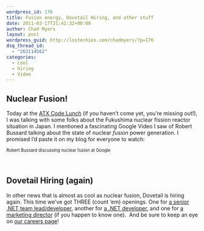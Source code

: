 ```yaml
---
wordpress_id: 176
title: Fusion energy, Dovetail Hiring, and other stuff
date: 2011-03-17T21:41:32+00:00
author: Chad Myers
layout: post
wordpress_guid: http://lostechies.com/chadmyers/?p=176
dsq_thread_id:
  - "262114562"
categories:
  - cool
  - hiring
  - Video
---
```

## Nuclear Fusion!

Today at the [ATX Code Lunch](https://groups.google.com/forum/#!forum/atx-code-lunch) (if you haven’t come yet, you’re missing out!), I was talking with some folks about the Fukushima nuclear fission reactor situation in Japan. I mentioned a fascinating Google Video I saw of Robert Bussard talking about the state of nuclear _fusion_ power generation. I promised I’d paste it on my blog for everyone to watch:

<div style="padding-bottom: 0px;margin: 0px;padding-left: 0px;padding-right: 0px;float: none;padding-top: 0px" class="wlWriterEditableSmartContent">
  <div>
  </div>
  
  <div style="width:400px;clear:both;font-size:.8em">
    Robert Bussard discussing nuclear fusion at Google
  </div>
</div>

&#160;

## Dovetail Hiring (again)

In other news that is almost as cool as nuclear fusion, Dovetail is hiring again. This time we’ve got THREE (count ‘em) openings. One for [a senior .NET team lead/developer](http://www.dovetailsoftware.com/senior-net-technical-lead), another for [a .NET developer](http://www.dovetailsoftware.com/.NET%20Developers), and one for [a marketing director](http://www.dovetailsoftware.com/marketing-director) (if you happen to know one).&#160; And be sure to keep an eye on [our careers page](http://www.dovetailsoftware.com/careers)!